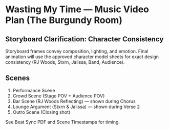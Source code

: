 # Wasting My Time — Music Video Plan (The Burgundy Room)

## Storyboard Clarification: Character Consistency
Storyboard frames convey composition, lighting, and emotion. Final animation will use the approved character model sheets for exact design consistency (RJ Woods, Stxrn, Jalissa, Band, Audience).

## Scenes
1) Performance Scene
2) Crowd Scene (Stage POV + Audience POV)
3) Bar Scene (RJ Woods Reflecting) — shown during Chorus
4) Lounge Argument (Stxrn & Jalissa) — shown during Verse 2
5) Outro Scene (Closing shot)

See Beat Sync PDF and Scene Timestamps for timing.
